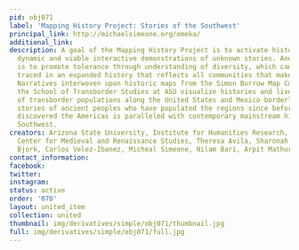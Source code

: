 ```yaml
---
pid: obj071
label: 'Mapping History Project: Stories of the Southwest'
principal_link: http://michaelsimeone.org/omeka/
additional_link: 
description: A goal of the Mapping History Project is to activate history through
  dynamic and viable interactive demonstrations of unknown stories. Another objective
  is to promote tolerance through understanding of diversity, which can be historically
  traced in an expanded history that reflects all communities that make up a place.
  Narratives interwoven upon historic maps from the Simon Burrow Map Collection at
  the School of Transborder Studies at ASU visualize histories and lived experiences
  of transborder populations along the United States and Mexico borderlands. Here
  stories of ancient peoples who have populated the regions since before Europeans
  discovered the Americas is paralleled with contemporary mainstream history of the
  Southwest.
creators: Arizona State University, Institute for Humanities Research, The Arizona
  Center for Medieval and Renaissance Studies, Theresa Avila, Sharonah Fredrick, Robert
  Bjork, Carlos Velez-Ibanez, Micheal Simeone, Nilam Bari, Arpit Mathur
contact_information: 
facebook: 
twitter: 
instagram: 
status: active
order: '070'
layout: united_item
collection: united
thumbnail: img/derivatives/simple/obj071/thumbnail.jpg
full: img/derivatives/simple/obj071/full.jpg
---
```

